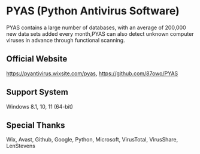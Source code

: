 # PYAS (Python Antivirus Software)
PYAS contains a large number of databases, with an average of 200,000 new data sets added every month,PYAS can also detect unknown computer viruses in advance through functional scanning.

## Official Website 
https://pyantivirus.wixsite.com/pyas, 
https://github.com/87owo/PYAS

## Support System
Windows 8.1, 10, 11 (64-bit)

## Special Thanks
Wix, Avast, Github, Google, Python, Microsoft, VirusTotal, VirusShare, LenStevens
